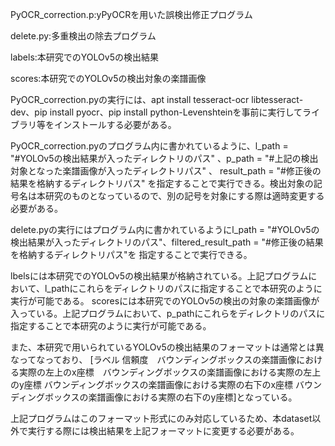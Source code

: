 PyOCR_correction.p:yPyOCRを用いた誤検出修正プログラム

delete.py:多重検出の除去プログラム

labels:本研究でのYOLOv5の検出結果

scores:本研究でのYOLOv5の検出対象の楽譜画像

PyOCR_correction.pyの実行には、apt install tesseract-ocr libtesseract-dev、pip install pyocr、pip install python-Levenshteinを事前に実行してライブラリ等をインストールする必要がある。

PyOCR_correction.pyのプログラム内に書かれているように、l_path = "#YOLOv5の検出結果が入ったディレクトリのパス" 、p_path = "#上記の検出対象となった楽譜画像が入ったディレクトリパス" 、
result_path = "#修正後の結果を格納するディレクトリパス" を指定することで実行できる。検出対象の記号名は本研究のものとなっているので、別の記号を対象にする際は適時変更する必要がある。

delete.pyの実行にはプログラム内に書かれているようにl_path = "#YOLOv5の検出結果が入ったディレクトリのパス"、filtered_result_path  = "#修正後の結果を格納するディレクトリパス"を
指定することで実行できる。

lbelsには本研究でのYOLOv5の検出結果が格納されている。上記プログラムにおいて、l_pathにこれらをディレクトリのパスに指定することで本研究のように実行が可能である。
scoresには本研究でのYOLOv5の検出の対象の楽譜画像が入っている。上記プログラムにおいて、p_pathにこれらをディレクトリのパスに指定することで本研究のように実行が可能である。

また、本研究で用いられているYOLOv5の検出結果のフォーマットは通常とは異なってなっており、
[ラベル 信頼度　バウンディングボックスの楽譜画像における実際の左上のx座標　バウンディングボックスの楽譜画像における実際の左上のy座標 バウンディングボックスの楽譜画像における実際の右下のx座標 バウンディングボックスの楽譜画像における実際の右下のy座標]となっている。

上記プログラムはこのフォーマット形式にのみ対応しているため、本dataset以外で実行する際には検出結果を上記フォーマットに変更する必要がある。
